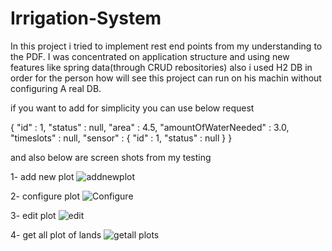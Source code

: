 # Irrigation-System

In this project i tried to implement rest end points from my understanding to the PDF. 
I was concentrated on application structure and using new features like spring data(through CRUD rebositories) 
also i used H2 DB in order for the person how will see this project can run on his machin without configuring A real DB. 

if you want to add for simplicity you can use below request 

{
  "id" : 1,
  "status" : null,
  "area" : 4.5,
  "amountOfWaterNeeded" : 3.0,
  "timeslots" : null,
  "sensor" : {
    "id" : 1,
    "status" : null
  }
}


and also below are screen shots from my testing 

1- add new plot 
![addnewplot](https://user-images.githubusercontent.com/89645923/195422819-4e4a8e75-08e0-4aed-9356-289524f43a35.PNG)

2- configure plot
![Configure](https://user-images.githubusercontent.com/89645923/195422859-24187d3c-206a-49d9-8ea5-efc4072c9048.PNG)

3- edit plot
![edit](https://user-images.githubusercontent.com/89645923/195422881-a161b449-0066-479f-9f32-d1289e64d807.PNG)

4- get all plot of lands
![getall plots](https://user-images.githubusercontent.com/89645923/195422271-f5e0f22e-573b-4019-b8e3-9f422ddac5b8.PNG)
